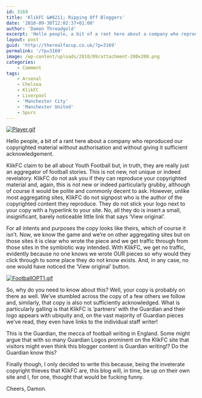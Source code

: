 ```yaml
---
id: 3169
title: 'KlikFC &#8211; Ripping Off Bloggers'
date: '2010-09-30T12:02:37+01:00'
author: 'Damon Threadgold'
excerpt: 'Hello people, a bit of a rant here about a company who reproduces your copyrighted material without authorisation and without giving it sufficient acknowledgement. KlikFC claim to be all about Youth Football but, in truth, they are really just an aggregator of football stories ...'
layout: post
guid: 'http://therealfacup.co.uk/?p=3169'
permalink: '/?p=3169'
image: /wp-content/uploads/2010/09/attachment-200x200.png
categories:
    - Comment
tags:
    - Arsenal
    - Chelsea
    - KlikFC
    - Liverpool
    - 'Manchester City'
    - 'Manchester United'
    - Spurs
---
```


[![Player.gif](http://lh6.ggpht.com/_3L4_Y2OBz2M/SrvpHVjVtGI/AAAAAAAAAtw/s3us2OGI3YE/Player.gif?imgmax=200)](http://lh6.ggpht.com/_3L4_Y2OBz2M/SrvpHVjVtGI/AAAAAAAAAtw/s3us2OGI3YE/Player.gif?imgmax=640)

Hello people, a bit of a rant here about a company who reproduced our copyrighted material without authorisation and without giving it sufficient acknowledgement.

KlikFC claim to be all about Youth Football but, in truth, they are really just an aggregator of football stories. This is not new, not unique or indeed revelatory. KlikFC do not ask you if they can reproduce your copyrighted material and, again, this is not new or indeed particularly grubby, although of course it would be polite and commonly decent to ask. However, unlike most aggregating sites, KlikFC do not signpost who is the author of the copyrighted content they reproduce. They do not stick your logo next to your copy with a hyperlink to your site. No, all they do is insert a small, insignificant, barely noticeable little link that says ‘View original’.

For all intents and purposes the copy looks like theirs, which of course it isn’t. Now, we know the game and we’re on other aggregating sites but on those sites it is clear who wrote the piece and we get traffic through from those sites in the symbiotic way intended. With KlikFC, we get no traffic, evidently because no one knows we wrote OUR pieces so why would they click through to some place they do not know exists. And, in any case, no one would have noticed the ‘View original’ button.

[![FootballOPT1.gif](http://lh5.ggpht.com/_3L4_Y2OBz2M/SrvpHpiP3vI/AAAAAAAAAt0/LmSu11hrTPc/FootballOPT1.gif?imgmax=200)](http://lh5.ggpht.com/_3L4_Y2OBz2M/SrvpHpiP3vI/AAAAAAAAAt0/LmSu11hrTPc/FootballOPT1.gif?imgmax=640)

So, why do you need to know about this? Well, your copy is probably on there as well. We’ve stumbled across the copy of a few others we follow and, similarly, that copy is also not sufficiently acknowledged. What is particularly galling is that KlikFC is ‘partners’ with the Guardian and their logo appears with ubiquity and, on the vast majority of Guardian pieces we’ve read, they even have links to the individual staff writer!

This is the Guardian, the mecca of football writing in England. Some might argue that with so many Guardian Logos prominent on the KlikFC site that visitors might even think this blogger content is Guardian writing!? Do the Guardian know this?

Finally though, I only decided to write this because, being the inveterate copyright thieves that KlikFC are, this blog will, in time, be up on their own site and I, for one, thought that would be fucking funny.

Cheers, Damon.